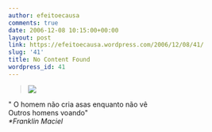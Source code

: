 ```yaml
---
author: efeitoecausa
comments: true
date: 2006-12-08 10:15:00+00:00
layout: post
link: https://efeitoecausa.wordpress.com/2006/12/08/41/
slug: '41'
title: No Content Found
wordpress_id: 41
---
```


>[![](http://photos1.blogger.com/x/blogger/2881/3937/320/414999/angel1.jpg)](http://photos1.blogger.com/x/blogger/2881/3937/1600/984238/angel1.jpg)  
  
  
  
  
  
  
  
  
  
  
  
" O homem não cria asas enquanto não vê  
Outros homens voando"  
_*Franklin Maciel_
